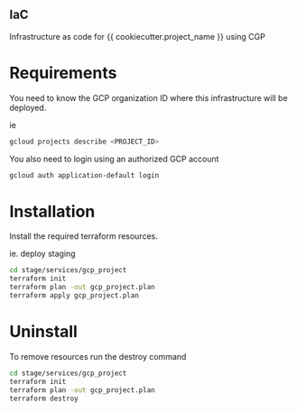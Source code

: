 ## IaC

Infrastructure as code for {{ cookiecutter.project_name }} using CGP

# Requirements

You need to know the GCP organization ID where this infrastructure will be deployed.

ie

```sh
gcloud projects describe <PROJECT_ID>
```

You also need to login using an authorized GCP account

```sh
gcloud auth application-default login
```

# Installation

Install the required terraform resources.

ie. deploy staging

```sh
cd stage/services/gcp_project
terraform init
terraform plan -out gcp_project.plan
terraform apply gcp_project.plan
```

# Uninstall

To remove resources run the destroy command

```sh
cd stage/services/gcp_project
terraform init
terraform plan -out gcp_project.plan
terraform destroy
```
